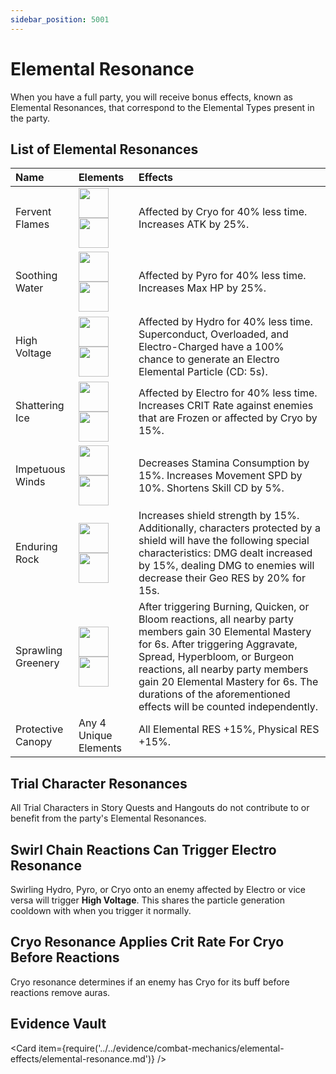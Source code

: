 ```yaml
---
sidebar_position: 5001
---
```


# Elemental Resonance

When you have a full party, you will receive bonus effects, known as Elemental Resonances, that correspond to the Elemental Types present in the party.

## List of Elemental Resonances

| Name               | Elements                                                                                                 | Effects                                                                                                                                                                                                                                                                                                                       |
| :----------------- | :------------------------------------------------------------------------------------------------------- | :---------------------------------------------------------------------------------------------------------------------------------------------------------------------------------------------------------------------------------------------------------------------------------------------------------------------------- |
| Fervent Flames     | <img src="/img/elements/pyro.png" width="48"/><img src="/img/elements/pyro.png" width="48"/>       | Affected by Cryo for 40% less time. Increases ATK by 25%.                                                                                                                                                                                                                                                                     |
| Soothing Water     | <img src="/img/elements/hydro.png" width="48"/><img src="/img/elements/hydro.png" width="48"/>     | Affected by Pyro for 40% less time. Increases Max HP by 25%.                                                                                                                                                                                                                                                                  |
| High Voltage       | <img src="/img/elements/electro.png" width="48"/><img src="/img/elements/electro.png" width="48"/> | Affected by Hydro for 40% less time. Superconduct, Overloaded, and Electro-Charged have a 100% chance to generate an Electro Elemental Particle (CD: 5s).                                                                                                                                                                     |
| Shattering Ice     | <img src="/img/elements/cryo.png" width="48"/><img src="/img/elements/cryo.png" width="48"/>       | Affected by Electro for 40% less time. Increases CRIT Rate against enemies that are Frozen or affected by Cryo by 15%.                                                                                                                                                                                                        |
| Impetuous Winds    | <img src="/img/elements/anemo.png" width="48"/><img src="/img/elements/anemo.png" width="48"/>     | Decreases Stamina Consumption by 15%. Increases Movement SPD by 10%. Shortens Skill CD by 5%.                                                                                                                                                                                                                                 |
| Enduring Rock      | <img src="/img/elements/geo.png" width="48"/><img src="/img/elements/geo.png" width="48"/>         | Increases shield strength by 15%. Additionally, characters protected by a shield will have the following special characteristics: DMG dealt increased by 15%, dealing DMG to enemies will decrease their Geo RES by 20% for 15s.                                                                                              |
| Sprawling Greenery | <img src="/img/elements/dendro.png" width="48"/><img src="/img/elements/dendro.png" width="48"/>   | After triggering Burning, Quicken, or Bloom reactions, all nearby party members gain 30 Elemental Mastery for 6s. After triggering Aggravate, Spread, Hyperbloom, or Burgeon reactions, all nearby party members gain 20 Elemental Mastery for 6s. The durations of the aforementioned effects will be counted independently. |
| Protective Canopy  | Any 4 Unique Elements                                                                                    | All Elemental RES +15%, Physical RES +15%.                                                                                                                                                                                                                                                                                    |

## Trial Character Resonances

All Trial Characters in Story Quests and Hangouts do not contribute to or benefit from the party's Elemental Resonances.

## Swirl Chain Reactions Can Trigger Electro Resonance

Swirling Hydro, Pyro, or Cryo onto an enemy affected by Electro or vice versa will trigger **High Voltage**. This shares the particle generation cooldown with when you trigger it normally.

## Cryo Resonance Applies Crit Rate For Cryo Before Reactions

Cryo resonance determines if an enemy has Cryo for its buff before reactions remove auras.

## Evidence Vault

<Card item={require('../../evidence/combat-mechanics/elemental-effects/elemental-resonance.md')} />
